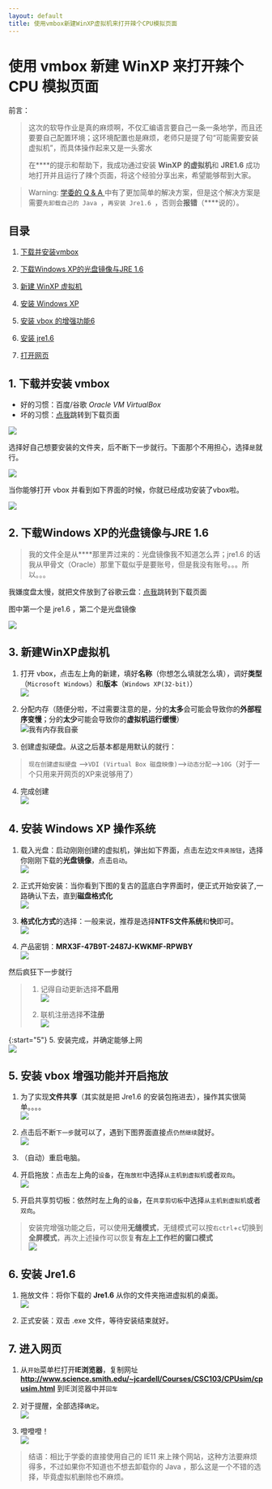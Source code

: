 ```yaml
---
layout: default
title: 使用vmbox新建WinXP虚拟机来打开辣个CPU模拟页面
---
```


# 使用 vmbox 新建 WinXP 来打开辣个 CPU 模拟页面

前言：
> 这次的软导作业是真的麻烦啊，不仅汇编语言要自己一条一条地学，而且还要要自己配置环境；这环境配置也是麻烦，老师只是提了句“可能需要安装虚拟机”，而具体操作起来又是一头雾水
>
>在****的提示和帮助下，我成功通过安装 **WinXP 的虚拟机**和 **JRE1.6** 成功地打开并且运行了辣个页面，将这个经验分享出来，希望能够帮到大家。

> Warning: <a href="https://ks0508.github.io/SE-project/QA1/QA1" target="_blank">学委的 Q & A </a>中有了更加简单的解决方案，但是这个解决方案是需要`先卸载自己的 Java `，`再安装 Jre1.6 `，否则会**报错**（****说的）。

## 目录

1. <a href="#1">下载并安装vmbox</a>

2. <a href="#2">下载Windows XP的光盘镜像与JRE 1.6</a>

3. <a href="#3">新建 WinXP 虚拟机</a>

4. <a href="#4">安装 Windows XP</a>

5. <a href="#5">安装 vbox 的增强功能6</a>

6. <a href="#6">安装 jre1.6</a>

7. <a href="#7">打开网页</a>

## 1. <a name="1">下载并安装 vmbox</a>


* 好的习惯：百度/谷歌 *Oracle VM VirtualBox*
* 坏的习惯：<a href="https://www.virtualbox.org/wiki/Downloads" target="_blank">点我</a>跳转到下载页面

![](images/002/vmboxdownload.png)

选择好自己想要安装的文件夹，后不断下一步就行。下面那个不用担心，选择`是`就行。

![](images/002/warning.png)

当你能够打开 vbox 并看到如下界面的时候，你就已经成功安装了vbox啦。

![](images/002/vboxstart.png)

## 2. <a name="2">下载Windows XP的光盘镜像与JRE 1.6</a>

> 我的文件全是从****那里弄过来的：光盘镜像我不知道怎么弄；jre1.6 的话我从甲骨文（Oracle）那里下载似乎是要账号，但是我没有账号。。。所以。。。

我嫌度盘太慢，就把文件放到了谷歌云盘：<a href="https://drive.google.com/open?id=1FvoWeTK_Y4owMS4pzZBxLwpsxJoU0wG7" target="_blank">点我</a>跳转到下载页面

图中第一个是 jre1.6 ，第二个是光盘镜像

![](images/002/wtnddl.png)

## 3. <a name="#3">新建WinXP虚拟机</a>

1. 打开 vbox，点击左上角的新建，填好**名称**（你想怎么填就怎么填），调好**类型**（`Microsoft Windows`）和**版本**（`Windows XP(32-bit)`）  
![](images/002/classandversion.png)

2. 分配内存（随便分啦，不过需要注意的是，分的**太多**会可能会导致你的**外部程序变慢**；分的**太少**可能会导致你的**虚拟机运行缓慢**）  
![我有内存我自豪](images/002/memory.png)

3. 创建虚拟硬盘。从这之后基本都是用默认的就行：  
>`现在创建虚拟硬盘` -->`VDI (Virtual Box 磁盘映像)`-->`动态分配`-->`10G`（对于一个只用来开网页的XP来说够用了）

4. 完成创建  
![](images/002/finishcreat.png)

## 4. <a name="4">安装 Windows XP 操作系统</a>

1. 载入光盘：启动刚刚创建的虚拟机，弹出如下界面，点击左边`文件夹按钮`，选择你刚刚下载的**光盘镜像**，点击`启动`。  
![](images/002/choseadisk.png)

2. 正式开始安装：当你看到下图的复古的蓝底白字界面时，便正式开始安装了,一路确认下去，直到**磁盘格式化**  
![](images/002/startinstall.png)

3. **格式化方式**的选择：一般来说，推荐是选择**NTFS文件系统**和**快**即可。  
![](images/002/choseformat.png)

4. 产品密钥：**MRX3F-47B9T-2487J-KWKMF-RPWBY**  
![](images/002/key.png)

然后疯狂下一步就行
> 1. 记得自动更新选择**不启用**  
> ![](images/002/noupdate.png)
>
> 2. 联机注册选择**不注册**  
> ![](images/002/nosign.png)

{:start="5"}
5. 安装完成，并确定能够上网  
![](images/002/finishinstall.png)

## 5. <a name="5">安装 vbox 增强功能并开启拖放</a>

1. 为了实现**文件共享**（其实就是把 Jre1.6 的安装包拖进去），操作其实很简单。。。。  
![](images/002/installauguma.png)

2. 点击后不断`下一步`就可以了，遇到下图界面直接点`仍然继续`就好。  
![](images/002/installauguma02.png)

3. （自动）重启电脑。

4. 开启拖放：点击左上角的`设备`，在`拖放栏`中选择`从主机到虚拟机`或者`双向`。  
![](images/002/tuofang.png)

5. 开启共享剪切板：依然时左上角的`设备`，在`共享剪切板`中选择`从主机到虚拟机`或者`双向`。

> 安装完增强功能之后，可以使用**无缝模式**，无缝模式可以按`右ctrl`+`c`切换到**全屏模式**，再次上述操作可以恢复**有左上工作栏的窗口模式**  
> ![](images/002/nofeng.png)

## 6. <a name="6">安装 Jre1.6</a>

1. 拖放文件：将你下载的 **Jre1.6** 从你的文件夹拖进虚拟机的桌面。  
![](images/002/jrein.png)

2. 正式安装：双击 .exe 文件，等待安装结束就好。

## 7. <a name="7">进入网页</a>

1. 从`开始`菜单栏打开**IE浏览器**，复制网址**http://www.science.smith.edu/~jcardell/Courses/CSC103/CPUsim/cpusim.html** 到IE浏览器中并`回车`

2. 对于提醒，全部选择`确定`。  
![](images/002/joininwebsite.png)

3. 噔噔噔！  
![](images/002/finish.png)



> 结语：相比于学委的直接使用自己的 IE11 来上辣个网站，这种方法要麻烦得多，不过如果你不知道也不想去卸载你的 Java ，那么这是一个不错的选择，毕竟虚拟机删除也不麻烦。
